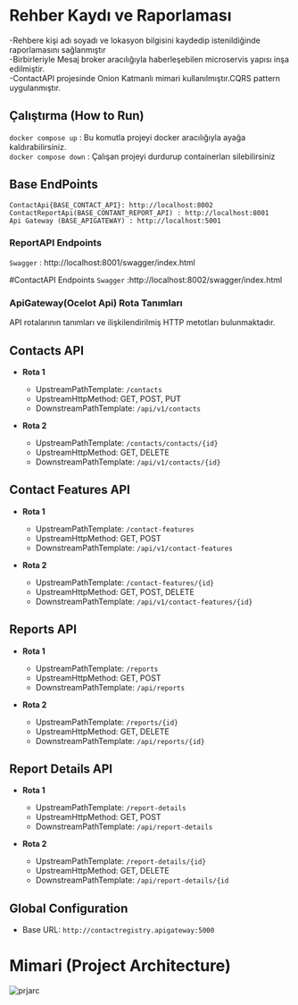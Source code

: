 # Rehber Kaydı ve Raporlaması
-Rehbere kişi adı soyadı ve lokasyon bilgisini kaydedip istenildiğinde raporlamasını sağlanmıştır\
-Birbirleriyle Mesaj broker aracılığıyla haberleşebilen microservis yapısı inşa edilmiştir.\
-ContactAPI projesinde Onion Katmanlı mimari kullanılmıştır.CQRS pattern uygulanmıştır.
## Çalıştırma (How to Run)
`docker compose up` : Bu komutla projeyi docker aracılığıyla ayağa kaldırabilirsiniz.\
`docker compose down` : Çalışan projeyi durdurup containerları silebilirsiniz

## Base EndPoints
`ContactApi{BASE_CONTACT_API}: http://localhost:8002` \
`ContactReportApi(BASE_CONTANT_REPORT_API) : http://localhost:8001`\
`Api Gateway (BASE_APIGATEWAY) : http://localhost:5001`

### ReportAPI Endpoints
`Swagger` : http://localhost:8001/swagger/index.html


#ContactAPI Endpoints
`Swagger` :http://localhost:8002/swagger/index.html

### ApiGateway(Ocelot Api) Rota Tanımları
API rotalarının tanımları ve ilişkilendirilmiş HTTP metotları bulunmaktadır.

## Contacts API

- **Rota 1**
  - UpstreamPathTemplate: `/contacts`
  - UpstreamHttpMethod: GET, POST, PUT
  - DownstreamPathTemplate: `/api/v1/contacts`

- **Rota 2**
  - UpstreamPathTemplate: `/contacts/contacts/{id}`
  - UpstreamHttpMethod: GET, DELETE
  - DownstreamPathTemplate: `/api/v1/contacts/{id}`

## Contact Features API

- **Rota 1**
  - UpstreamPathTemplate: `/contact-features`
  - UpstreamHttpMethod: GET, POST
  - DownstreamPathTemplate: `/api/v1/contact-features`

- **Rota 2**
  - UpstreamPathTemplate: `/contact-features/{id}`
  - UpstreamHttpMethod: GET, POST, DELETE
  - DownstreamPathTemplate: `/api/v1/contact-features/{id}`

## Reports API

- **Rota 1**
  - UpstreamPathTemplate: `/reports`
  - UpstreamHttpMethod: GET, POST
  - DownstreamPathTemplate: `/api/reports`

- **Rota 2**
  - UpstreamPathTemplate: `/reports/{id}`
  - UpstreamHttpMethod: GET, DELETE
  - DownstreamPathTemplate: `/api/reports/{id}`

## Report Details API

- **Rota 1**
  - UpstreamPathTemplate: `/report-details`
  - UpstreamHttpMethod: GET, POST
  - DownstreamPathTemplate: `/api/report-details`

- **Rota 2**
  - UpstreamPathTemplate: `/report-details/{id}`
  - UpstreamHttpMethod: GET, DELETE
  - DownstreamPathTemplate: `/api/report-details/{id`

## Global Configuration

- Base URL: `http://contactregistry.apigateway:5000`


# Mimari (Project Architecture)


![prjarc](https://github.com/adnanarslangiray/ContactRegistry/assets/33246502/790242ad-fe55-42e6-b682-a3fddcba88fb)


